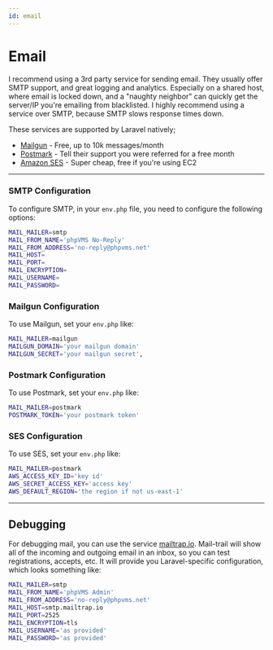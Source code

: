 ```yaml
---
id: email
---
```

# Email

I recommend using a 3rd party service for sending email. They usually offer SMTP support, and great logging and analytics. Especially on a shared host, where email is locked down, and a "naughty neighbor" can quickly get the server/IP you're emailing from blacklisted. I highly recommend using a service over SMTP, because SMTP slows response times down.

These services are supported by Laravel natively; 

* [Mailgun](http://www.mailgun.com) - Free, up to 10k messages/month
* [Postmark](https://postmarkapp.com) - Tell their support you were referred for a free month
* [Amazon SES](https://aws.amazon.com/ses/) - Super cheap, free if you're using EC2

---

### SMTP Configuration

To configure SMTP, in your `env.php` file, you need to configure the following options:

```bash title="env.php"
MAIL_MAILER=smtp
MAIL_FROM_NAME='phpVMS No-Reply'
MAIL_FROM_ADDRESS='no-reply@phpvms.net'
MAIL_HOST=
MAIL_PORT=
MAIL_ENCRYPTION=
MAIL_USERNAME=
MAIL_PASSWORD=
```

### Mailgun Configuration

To use Mailgun, set your `env.php` like:

```bash title="env.php"
MAIL_MAILER=mailgun
MAILGUN_DOMAIN='your mailgun domain'
MAILGUN_SECRET='your mailgun secret',
```

### Postmark Configuration

To use Postmark, set your `env.php` like:

```bash title="env.php"
MAIL_MAILER=postmark
POSTMARK_TOKEN='your postmark token'
```

### SES Configuration

To use SES, set your `env.php` like:

```bash title="env.php"
MAIL_MAILER=postmark
AWS_ACCESS_KEY_ID='key id'
AWS_SECRET_ACCESS_KEY='access key'
AWS_DEFAULT_REGION='the region if not us-east-1'
```

---

## Debugging

For debugging mail, you can use the service [mailtrap.io](https://mailtrap.io). Mail-trail will show all of the incoming and outgoing email in an inbox, so you can test registrations, accepts, etc. It will provide you Laravel-specific configuration, which looks something like:

```bash title="env.php"
MAIL_MAILER=smtp
MAIL_FROM_NAME='phpVMS Admin'
MAIL_FROM_ADDRESS='no-reply@phpvms.net'
MAIL_HOST=smtp.mailtrap.io
MAIL_PORT=2525
MAIL_ENCRYPTION=tls
MAIL_USERNAME='as provided'
MAIL_PASSWORD='as provided'
```
